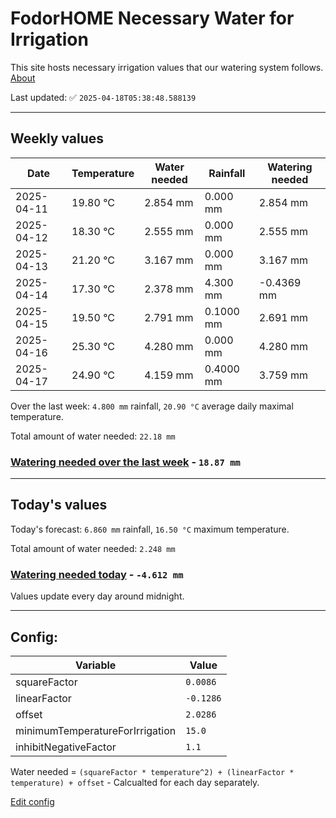 # FodorHOME Necessary Water for Irrigation

This site hosts necessary irrigation values that our watering system follows. [About](https://github.com/redyau/irrigation)

Last updated: ✅ `2025-04-18T05:38:48.588139`

---

## Weekly values

| Date | Temperature | Water needed | Rainfall | Watering needed |
|-----|-----|-----|-----|-----|
| 2025-04-11 | 19.80 °C | 2.854 mm | 0.000 mm | 2.854 mm |
| 2025-04-12 | 18.30 °C | 2.555 mm | 0.000 mm | 2.555 mm |
| 2025-04-13 | 21.20 °C | 3.167 mm | 0.000 mm | 3.167 mm |
| 2025-04-14 | 17.30 °C | 2.378 mm | 4.300 mm | -0.4369 mm |
| 2025-04-15 | 19.50 °C | 2.791 mm | 0.1000 mm | 2.691 mm |
| 2025-04-16 | 25.30 °C | 4.280 mm | 0.000 mm | 4.280 mm |
| 2025-04-17 | 24.90 °C | 4.159 mm | 0.4000 mm | 3.759 mm |


Over the last week: `4.800 mm` rainfall, `20.90 °C` average daily maximal temperature.

Total amount of water needed: `22.18 mm`

### [Watering needed over the last week](lastweek.txt) - `18.87 mm`

---

## Today's values

Today's forecast: `6.860 mm` rainfall, `16.50 °C` maximum temperature.

Total amount of water needed: `2.248 mm`

### [Watering needed today](today.txt) - `-4.612 mm`

Values update every day around midnight.

---

## Config:

| Variable | Value |
|-----|-----|
| squareFactor | `0.0086` |
| linearFactor | `-0.1286` |
| offset | `2.0286` |
| minimumTemperatureForIrrigation | `15.0` |
| inhibitNegativeFactor | `1.1` |

Water needed = `(squareFactor * temperature^2) + (linearFactor * temperature) + offset` - Calcualted for each day separately.

[Edit config](https://github.com/RedyAu/irrigation/edit/main/config.json)
